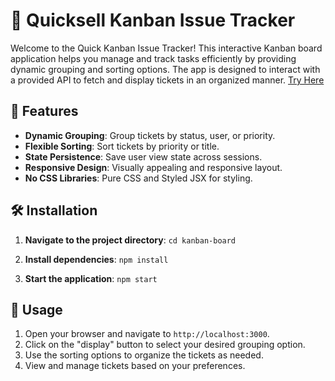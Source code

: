 # 🚀 Quicksell Kanban Issue Tracker

Welcome to the Quick Kanban Issue Tracker! This interactive Kanban board application helps you manage and track tasks efficiently by providing dynamic grouping and sorting options. The app is designed to interact with a provided API to fetch and display tickets in an organized manner.
[Try Here](https://kanban-board-virid-seven.vercel.app/)

## 🚀 Features

- **Dynamic Grouping**: Group tickets by status, user, or priority.
- **Flexible Sorting**: Sort tickets by priority or title.
- **State Persistence**: Save user view state across sessions.
- **Responsive Design**: Visually appealing and responsive layout.
- **No CSS Libraries**: Pure CSS and Styled JSX for styling.

## 🛠️ Installation

1. **Navigate to the project directory**:
   `cd kanban-board`

2. **Install dependencies**:
   `npm install`

3. **Start the application**:
   `npm start`

## 📖 Usage

1. Open your browser and navigate to `http://localhost:3000`.
2. Click on the "display" button to select your desired grouping option.
3. Use the sorting options to organize the tickets as needed.
4. View and manage tickets based on your preferences.
